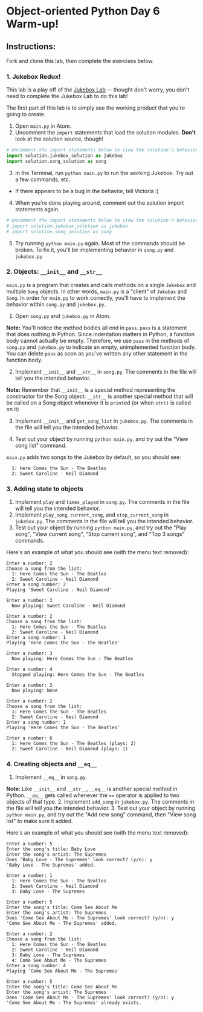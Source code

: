 # Object-oriented Python Day 6 Warm-up!

## Instructions:
Fork and clone this lab, then complete the exercises below.

### 1. Jukebox Redux! 

This lab is a play off of the [Jukebox Lab](https://learn.co/tracks/google-cssi/5-python-advanced/python-labs/jukebox-lab) -- thought don't worry, you don't need to complete the Jukebox Lab to do this lab!

The first part of this lab is to simply see the working product that you're going to create.

1. Open `main.py` in Atom.
2. Uncomment the `import` statements that load the solution modules. **Don't** look at the solution source, though!
```python
# Uncomment the import statements below to view the solution's behavior.
import solution.jukebox_solution as jukebox 
import solution.song_solution as song
```
3. In the Terminal, run `python main.py` to run the working Jukebox. Try out a few commands, etc.
  * If there appears to be a bug in the behavior, tell Victoria :) 
4. When you're done playing around, comment out the solution import statements again.
```python
# Uncomment the import statements below to view the solution's behavior.
# import solution.jukebox_solution as jukebox 
# import solution.song_solution as song
```
5. Try running `python main.py` again. Most of the commands should be broken. To fix it, you'll be implementing behavior in `song.py` and `jukebox.py`

### 2. Objects: `__init__` and `__str__`

`main.py` is a program that creates and calls methods on a single `Jukebox` and multiple `Song` objects. In other words, `main.py` is a "client" of `Jukebox` and `Song`. In order for `main.py` to work correctly, you'll have to implement the behavior within `song.py` and `jukebox.py`.


1. Open `song.py` and `jukebox.py` in Atom.

  **Note:** You'll notice the method bodies all end in `pass`. `pass` is a statement that does nothing in Python. Since indentation matters in Python, a function body cannot actually be empty. Therefore, we use `pass` in the methods of `song.py` and `jukebox.py` to indicate an empty, unimplemented function body. You can delete `pass` as soon as you've written any other statement in the function body.

2. Implement `__init__` and `__str__` in `song.py`. The comments in the file will tell you the intended behavior.

  **Note:** Remember that `__init__` is a special method representing the constructor for the Song object. `__str__` is another special method that will be called on a Song object whenever it is `print`ed (or when `str()` is called on it)

3. Implement `__init__` and `get_song_list` in `jukebox.py`. The comments in the file will tell you the intended behavior.

4. Test out your object by running `python main.py`, and try out the "View song list" command.
  
  `main.py` adds two songs to the Jukebox by default, so you should see:
```
  1: Here Comes the Sun - The Beatles
  2: Sweet Caroline - Neil Diamond
```

### 3. Adding state to objects
1. Implement `play` and `times_played` in `song.py`. The comments in the file will tell you the intended behavior.
2. Implement `play_song`, `current_song`, and `stop_current_song` in `jukebox.py`. The comments in the file will tell you the intended behavior.
3. Test out your object by running `python main.py`, and try out the "Play song", "View current song", "Stop current song", and "Top 3 songs" commands.

  Here's an example of what you should see (with the menu text removed):
```
Enter a number: 2
Choose a song from the list:
  1: Here Comes the Sun - The Beatles
  2: Sweet Caroline - Neil Diamond
Enter a song number: 2
Playing 'Sweet Caroline - Neil Diamond'
```
```
Enter a number: 3
  Now playing: Sweet Caroline - Neil Diamond
```
```
Enter a number: 2
Choose a song from the list:
  1: Here Comes the Sun - The Beatles
  2: Sweet Caroline - Neil Diamond
Enter a song number: 1
Playing 'Here Comes the Sun - The Beatles'
```
```
Enter a number: 3
  Now playing: Here Comes the Sun - The Beatles
```
```
Enter a number: 4
  Stopped playing: Here Comes the Sun - The Beatles
```
```
Enter a number: 3 
  Now playing: None
```
```
Enter a number: 2
Choose a song from the list:
  1: Here Comes the Sun - The Beatles
  2: Sweet Caroline - Neil Diamond
Enter a song number: 1
Playing 'Here Comes the Sun - The Beatles'
```
```
Enter a number: 6
  1: Here Comes the Sun - The Beatles (plays: 2)
  2: Sweet Caroline - Neil Diamond (plays: 1)
```

### 4. Creating objects and `__eq__`
1. Implement `__eq__` in `song.py`.

  **Note:** Like `__init__` and `__str__`, `__eq__` is another special method in Python. `__eq__` gets called whenever the `==` operator is applied to two objects of that type. 
2. Implement `add_song` in `jukebox.py`. The comments in the file will tell you the intended behavior.
3. Test out your object by running `python main.py`, and try out the "Add new song" command, then "View song list" to make sure it added.

  Here's an example of what you should see (with the menu text removed):
```
Enter a number: 5
Enter the song's title: Baby Love
Enter the song's artist: The Supremes
Does 'Baby Love - The Supremes' look correct? (y/n): y
'Baby Love - The Supremes' added.
```
```
Enter a number: 1
  1: Here Comes the Sun - The Beatles
  2: Sweet Caroline - Neil Diamond
  3: Baby Love - The Supremes
```
```
Enter a number: 5   
Enter the song's title: Come See About Me
Enter the song's artist: The Supremes
Does 'Come See About Me - The Supremes' look correct? (y/n): y
'Come See About Me - The Supremes' added.
```
```
Enter a number: 2
Choose a song from the list:
  1: Here Comes the Sun - The Beatles
  2: Sweet Caroline - Neil Diamond
  3: Baby Love - The Supremes
  4: Come See About Me - The Supremes
Enter a song number: 4
Playing 'Come See About Me - The Supremes'
```
```
Enter a number: 5
Enter the song's title: Come See About Me
Enter the song's artist: The Supremes
Does 'Come See About Me - The Supremes' look correct? (y/n): y
'Come See About Me - The Supremes' already exists.
```
